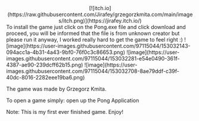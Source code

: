 <div align="center">[![itch.io](https://raw.githubusercontent.com/Jirafey/grzegorzkmita.com/main/images/itch.png)](https://jirafey.itch.io/)
</div>
To install the game just click on the Pong.exe file and click download and proceed, you will be informed that the file is from unknown creator but please run it anyway, I worked really hard to get the game to feel right :)
![image](https://user-images.githubusercontent.com/97115044/153032143-094acc1a-4b31-4a43-9bf0-76f0c3c86653.png)
![image](https://user-images.githubusercontent.com/97115044/153032281-e54e0490-361f-4387-ae90-239dcff62b15.png)
![image](https://user-images.githubusercontent.com/97115044/153032708-8ae79ddf-c39f-40dc-8016-2282eee19ba6.png)

The game was made by Grzegorz Kmita.

To open a game simply: 
open up the Pong Application

Note: This is my first ever finished game. 
Enjoy!


